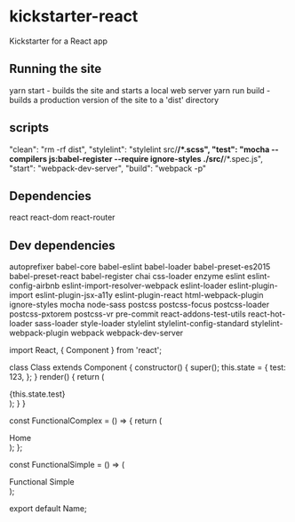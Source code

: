 # kickstarter-react
Kickstarter for a React app

## Running the site
yarn start - builds the site and starts a local web server
yarn run build - builds a production version of the site to a 'dist' directory

## scripts
"clean": "rm -rf dist",
"stylelint": "stylelint src/**/*.scss",
"test": "mocha --compilers js:babel-register --require ignore-styles ./src/**/*.spec.js",
"start": "webpack-dev-server",
"build": "webpack -p"

## Dependencies
react
react-dom
react-router

## Dev dependencies
autoprefixer babel-core babel-eslint babel-loader babel-preset-es2015 babel-preset-react babel-register chai css-loader enzyme eslint eslint-config-airbnb eslint-import-resolver-webpack eslint-loader eslint-plugin-import eslint-plugin-jsx-a11y eslint-plugin-react html-webpack-plugin ignore-styles mocha node-sass postcss postcss-focus postcss-loader postcss-pxtorem postcss-vr pre-commit react-addons-test-utils react-hot-loader sass-loader style-loader stylelint stylelint-config-standard stylelint-webpack-plugin webpack webpack-dev-server


import React, { Component } from 'react';

class Class extends Component {
  constructor() {
    super();
    this.state = {
      test: 123,
    };
  }
  render() {
    return (
      <div>{this.state.test}</div>
    );
  }
}

const FunctionalComplex = () => {
  return (
    <div>Home</div>
  );
};

const FunctionalSimple = () => (
  <div>Functional Simple</div>
);


export default Name;
